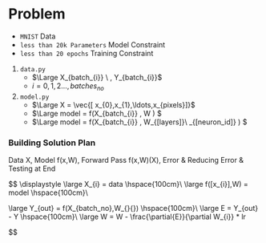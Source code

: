 # Problem
- `MNIST` Data
- `less than 20k Parameters` Model Constraint
- `less than 20 epochs` Training Constraint

1. `data.py`
    - $\Large X_{batch_{i}} \ , Y_{batch_{i}}$
    - $i = 0, 1, 2 \ldots, batches_{no}$
2. `model.py`
    - $\Large X = \vec{[ x_{0},x_{1},\ldots,x_{pixels}]}$
    - $\Large model = f(X_{batch_{i}} , W ) $
    - $\Large model = f(X_{batch_{i}} , W_{[layers]}\ _{[neuron\_id]} ) $

### Building Solution Plan
Data X, Model f(x,W), Forward Pass f(x,W)(X), Error & Reducing Error & Testing at End

$$
\displaystyle
\large X_{i} = data \hspace{100cm}\\
\large f([x_{i}],W) = model \hspace{100cm}\\

\large Y_{out} = f(X_{batch\_no},W_{}{}) \hspace{100cm}\\
\large E = Y_{out} - Y \hspace{100cm}\\
\large W = W - \frac{\partial{E}}{\partial W_{i}} * lr


$$
